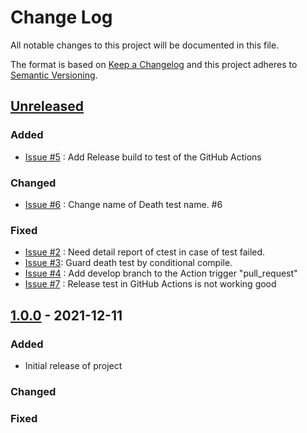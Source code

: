 # Change Log
All notable changes to this project will be documented in this file.

The format is based on [Keep a Changelog](http://keepachangelog.com/)
and this project adheres to [Semantic Versioning](http://semver.org/).

## [Unreleased]
### Added
- [Issue #5](https://github.com/suikan4github/template_library/issues/5) : Add Release build to test of the GitHub Actions 
### Changed
- [Issue #6](https://github.com/suikan4github/template_library/issues/6) : Change name of Death test name. #6 
### Fixed
- [Issue #2](https://github.com/suikan4github/template_library/issues/2) : Need detail report of ctest in case of test failed.
- [Issue #3](https://github.com/suikan4github/template_library/issues/3):  Guard death test by conditional compile. 
- [Issue #4](https://github.com/suikan4github/template_library/issues/4) :  Add develop branch to the Action trigger "pull_request" 
- [Issue #7](https://github.com/suikan4github/template_library/issues/7) : Release test in GitHub Actions is not working good 
## [1.0.0] - 2021-12-11
### Added
- Initial release of project
### Changed
### Fixed


[Unreleased]: https://github.com/suikan4github/template_library/compare/v1.0.0...develop
[1.0.0]: https://github.com/suikan4github/template_library/compare/v0.0.0...v1.0.0
